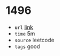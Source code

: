 # 1496
- `url` [link](https://leetcode.com/problems/path-crossing/description/?envType=daily-question&envId=2023-12-23)
- `time` 5m
- `source` leetcode
- `tags` good

